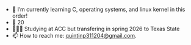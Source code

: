 - 🌱 I’m currently learning C, operating systems, and linux kernel in this order!
- 🥳 20
- 👨🏽‍🏫 Studying at ACC but transfering in spring 2026 to Texas State
- 📫 How to reach me: quintinp311204@gmail.com.
<!--
**QuintinPeterson/QuintinPeterson** is a ✨ _special_ ✨ repository because its `README.md` (this file) appears on your GitHub profile.

Here are some ideas to get you started:

- 🔭 I’m currently working on ...
🌱 I’m currently learning advanced C++, C, operating systems, and linux kernel in this order!
- 👯 I’m looking to collaborate on ...
- 🤔 I’m looking for help with ...
- 💬 Ask me about ...
- 📫 How to reach me: ...
- 😄 Pronouns: ...
- ⚡ Fun fact: ...
-->
